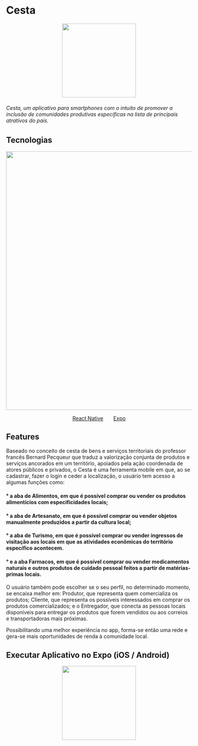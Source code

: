 <h1> Cesta </h1>

<p align="center">
<img width="200" height="auto" src="https://i.imgur.com/kIyMyrw.png"/> 
 </p>
<h6> Cesta, um aplicativo para smartphones com o intuito de promover a inclusão de comunidades produtivas específicas na lista de principais atrativos do país. </h6>

## Tecnologias

<div>
<p align="center">
<img width="700" heigth="auto" src="https://www.hammermarketing.com/wp-content/uploads/sites/2/2020/11/react-native_large.jpg"/> 
 </p>
</div>
<p align="center">
 <a href="https://reactnative.dev/">React Native</a> &nbsp &nbsp &nbsp <a href="https://expo.io/">Expo</a>

## Features

Baseado no conceito de cesta de bens e serviços territoriais do professor francês Bernard Pecqueur que traduz a valorização conjunta de produtos e serviços ancorados em um território, apoiados pela ação coordenada de atores públicos e privados, o Cesta é uma ferramenta mobile em que, ao se cadastrar, fazer o login e ceder a localização, o usuário tem acesso a algumas funções como:

<h4> ° a aba de Alimentos, em que é possível comprar ou vender os produtos alimentícios com especificidades locais;</h4>

<h4> ° a aba de Artesanato, em que é possível comprar ou vender objetos manualmente produzidos a partir da cultura local; </h4>

<h4> ° a aba de Turismo, em que é possível comprar ou vender ingressos de visitação aos locais em que as atividades econômicas do território específico acontecem. </h4>

<h4> ° e a aba Farmacos, em que é possível comprar ou vender medicamentos naturais e outros produtos de cuidado pessoal feitos a partir de matérias-primas locais. </h4>

O usuário também pode escolher se o seu perfil, no determinado momento, se encaixa melhor em:
Produtor, que representa quem comercializa os produtos;
Cliente, que representa os possíveis interessados em comprar os produtos comercializados;
e o Entregador, que conecta as pessoas locais disponíveis para entregar os produtos que forem vendidos ou aos correios e transportadoras mais próximas.

Possibilitando uma melhor experiência no app, forma-se então uma rede e gera-se mais oportunidades de renda à comunidade local.

## Executar Aplicativo no Expo (iOS / Android)

<p align="center">
<img width="200" height="auto" src="https://user-images.githubusercontent.com/61213894/134553968-5f92bcdb-f37c-4987-b817-3315d6f0e33f.png"/> 
</p>


